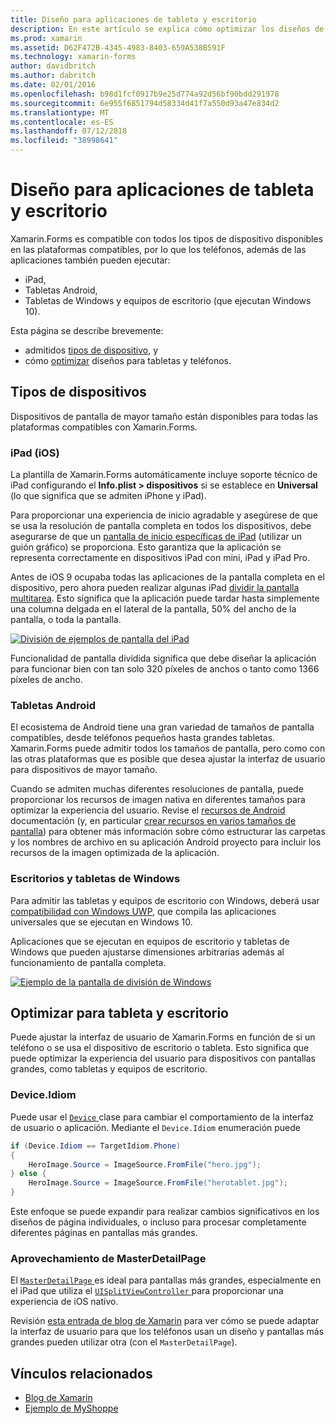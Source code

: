 ```yaml
---
title: Diseño para aplicaciones de tableta y escritorio
description: En este artículo se explica cómo optimizar los diseños de aplicación de Xamarin.Forms para tabletas, en lugar de teléfonos.
ms.prod: xamarin
ms.assetid: D62F472B-4345-4983-8403-659A538B591F
ms.technology: xamarin-forms
author: davidbritch
ms.author: dabritch
ms.date: 02/01/2016
ms.openlocfilehash: b98d1fcf0917b9e25d774a92d56bf90bdd291978
ms.sourcegitcommit: 6e955f6851794d58334d41f7a550d93a47e834d2
ms.translationtype: MT
ms.contentlocale: es-ES
ms.lasthandoff: 07/12/2018
ms.locfileid: "38998641"
---
```

# <a name="layout-for-tablet-and-desktop-apps"></a>Diseño para aplicaciones de tableta y escritorio

Xamarin.Forms es compatible con todos los tipos de dispositivo disponibles en las plataformas compatibles, por lo que los teléfonos, además de las aplicaciones también pueden ejecutar:

* iPad,
* Tabletas Android,
* Tabletas de Windows y equipos de escritorio (que ejecutan Windows 10).

Esta página se describe brevemente:

* admitidos [tipos de dispositivo](#Device_Types), y
* cómo [optimizar](#optimize) diseños para tabletas y teléfonos.

<a name="Device_Types" />

## <a name="device-types"></a>Tipos de dispositivos

Dispositivos de pantalla de mayor tamaño están disponibles para todas las plataformas compatibles con Xamarin.Forms.

### <a name="ipads-ios"></a>iPad (iOS)

La plantilla de Xamarin.Forms automáticamente incluye soporte técnico de iPad configurando el **Info.plist > dispositivos** si se establece en **Universal** (lo que significa que se admiten iPhone y iPad).

Para proporcionar una experiencia de inicio agradable y asegúrese de que se usa la resolución de pantalla completa en todos los dispositivos, debe asegurarse de que un [pantalla de inicio específicas de iPad](~/ios/app-fundamentals/images-icons/launch-screens.md) (utilizar un guión gráfico) se proporciona. Esto garantiza que la aplicación se representa correctamente en dispositivos iPad con mini, iPad y iPad Pro.

Antes de iOS 9 ocupaba todas las aplicaciones de la pantalla completa en el dispositivo, pero ahora pueden realizar algunas iPad [dividir la pantalla multitarea](~/ios/platform/multitasking.md).
Esto significa que la aplicación puede tardar hasta simplemente una columna delgada en el lateral de la pantalla, 50% del ancho de la pantalla, o toda la pantalla.

[![](tablet-images/ipad-sml.png "División de ejemplos de pantalla del iPad")](tablet-images/ipad.png#lightbox "iPad división pantalla de ejemplo")

Funcionalidad de pantalla dividida significa que debe diseñar la aplicación para funcionar bien con tan solo 320 píxeles de anchos o tanto como 1366 píxeles de ancho.

### <a name="android-tablets"></a>Tabletas Android

El ecosistema de Android tiene una gran variedad de tamaños de pantalla compatibles, desde teléfonos pequeños hasta grandes tabletas. Xamarin.Forms puede admitir todos los tamaños de pantalla, pero como con las otras plataformas que es posible que desea ajustar la interfaz de usuario para dispositivos de mayor tamaño.

Cuando se admiten muchas diferentes resoluciones de pantalla, puede proporcionar los recursos de imagen nativa en diferentes tamaños para optimizar la experiencia del usuario.
Revise el [recursos de Android](~/android/app-fundamentals/resources-in-android/index.md) documentación (y, en particular [crear recursos en varios tamaños de pantalla](~/android/app-fundamentals/resources-in-android/resources-for-varying-screens.md)) para obtener más información sobre cómo estructurar las carpetas y los nombres de archivo en su aplicación Android proyecto para incluir los recursos de la imagen optimizada de la aplicación.

### <a name="windows-tablets-and-desktops"></a>Escritorios y tabletas de Windows

Para admitir las tabletas y equipos de escritorio con Windows, deberá usar [compatibilidad con Windows UWP](~/xamarin-forms/platform/windows/installation/index.md), que compila las aplicaciones universales que se ejecutan en Windows 10.

Aplicaciones que se ejecutan en equipos de escritorio y tabletas de Windows que pueden ajustarse dimensiones arbitrarias además al funcionamiento de pantalla completa.

[![](tablet-images/splitscreen-sml.png "Ejemplo de la pantalla de división de Windows")](tablet-images/splitscreen.png#lightbox "Windows dividen el ejemplo de la pantalla")


<a name="optimize" />

## <a name="optimizing-for-tablet-and-desktop"></a>Optimizar para tableta y escritorio

Puede ajustar la interfaz de usuario de Xamarin.Forms en función de si un teléfono o se usa el dispositivo de escritorio o tableta. Esto significa que puede optimizar la experiencia del usuario para dispositivos con pantallas grandes, como tabletas y equipos de escritorio.


### <a name="deviceidiom"></a>Device.Idiom

Puede usar el [ `Device` ](~/xamarin-forms/platform/device.md) clase para cambiar el comportamiento de la interfaz de usuario o aplicación. Mediante el `Device.Idiom` enumeración puede

```csharp
if (Device.Idiom == TargetIdiom.Phone)
{
    HeroImage.Source = ImageSource.FromFile("hero.jpg");
} else {
    HeroImage.Source = ImageSource.FromFile("herotablet.jpg");
}
```

Este enfoque se puede expandir para realizar cambios significativos en los diseños de página individuales, o incluso para procesar completamente diferentes páginas en pantallas más grandes.

### <a name="leveraging-masterdetailpage"></a>Aprovechamiento de MasterDetailPage

El [ `MasterDetailPage` ](xref:Xamarin.Forms.MasterDetailPage) es ideal para pantallas más grandes, especialmente en el iPad que utiliza el [ `UISplitViewController` ](https://developer.xamarin.com/api/type/UIKit.UISplitViewController/) para proporcionar una experiencia de iOS nativo.

Revisión [esta entrada de blog de Xamarin](https://blog.xamarin.com/bringing-xamarin-forms-apps-to-tablets/) para ver cómo se puede adaptar la interfaz de usuario para que los teléfonos usan un diseño y pantallas más grandes pueden utilizar otra (con el `MasterDetailPage`).



## <a name="related-links"></a>Vínculos relacionados

- [Blog de Xamarin](https://blog.xamarin.com/bringing-xamarin-forms-apps-to-tablets/)
- [Ejemplo de MyShoppe](https://github.com/jamesmontemagno/myshoppe)

